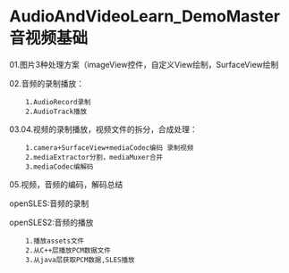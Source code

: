 # AudioAndVideoLearn_DemoMaster 音视频基础
01.图片3种处理方案（imageView控件，自定义View绘制，SurfaceView绘制<br>


02.音频的录制播放：<br>

        1.AudioRecord录制
        2.AudioTrack播放
03.04.视频的录制播放，视频文件的拆分，合成处理：<br>

        1.camera+SurfaceView+mediaCodec编码 录制视频
    	2.mediaExtractor分割，mediaMuxer合并
		3.mediaCodec编解码
        
05.视频，音频的编码，解码总结<br>
   
openSLES:音频的录制<br>
   
openSLES2:音频的播放<br>
   
	    1.播放assets文件
	    2.从C++层播放PCM数据文件
        3.从java层获取PCM数据,SLES播放